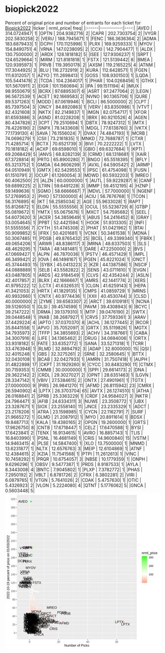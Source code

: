 # biopick2022
Percent of original price and number of entrants for each ticket for [Biopick2022](https://twitter.com/hashtag/Biopick2022)
|ticker |  nrml_price| freq|
|:------|-----------:|----:|
|AVEO   | 314.0724947|    1|
|OPTN   | 204.9382716|    2|
|CAPR   | 202.7303754|    2|
|VYGR   | 202.5830258|    2|
|VERU   | 188.7945671|    1|
|FENC   | 186.3636364|    2|
|ADMA   | 183.6879433|    1|
|DCPH   | 170.1125998|    1|
|PLRX   | 169.9259333|    1|
|MYOV   | 154.8490751|    4|
|VRNA   | 147.0238095|    2|
|CCXI   | 142.7904477|    1|
|ALDX   | 130.7500000|    2|
|ARDX   | 128.1818182|    5|
|ISEE   | 127.9306237|    1|
|SRPT   | 124.6529664|    1|
|MIRM   | 121.8181818|    1|
|FSTX   | 121.5139442|    8|
|BMEA   | 120.9395973|    1|
|PRVB   | 119.3950178|    2|
|AXSM   | 119.2165225|    4|
|ATNM   | 117.3044925|    3|
|BLU    | 116.2732919|    2|
|KURA   | 112.6428571|    1|
|FGEN   | 111.6312057|    1|
|AZYO   | 111.2698413|    1|
|GOSS   | 108.9301503|    1|
|LQDA   | 105.5441478|    2|
|TCDA   | 104.2364017|    1|
|PHAR   | 104.0268456|    1|
|GTHX   | 101.5670911|    2|
|EIGR   | 101.1560694|    3|
|IPA    |  99.1511194|    4|
|IMUX   |  98.9550679|    5|
|BCRX   |  97.6895307|    6|
|ASRT   |  97.2477064|    2|
|LEGN   |  96.5672539|    1|
|ACET   |  92.1669583|    2|
|NVNO   |  90.1365706|    1|
|QURE   |  89.5371263|    1|
|MODD   |  87.0619946|    1|
|BCLI   |  86.5000000|    2|
|CLPT   |  85.7397504|    3|
|ONCY   |  84.8920863|    1|
|VERV   |  83.8350986|    1|
|VTVT   |  82.4321608|    3|
|NKTX   |  82.2149837|    1|
|IMGN   |  82.0754717|    1|
|XFOR   |  81.6593886|    3|
|ASND   |  81.0228208|    1|
|IBRX   |  80.9210526|    4|
|AGEN   |  80.4347826|    2|
|ICPT   |  79.2510694|    1|
|DBTX   |  78.9247312|    1|
|IMTX   |  78.4226190|    2|
|SNPX   |  78.1433608|    1|
|MDGL   |  77.6138760|    3|
|VKTX   |  77.1739130|    4|
|SAVA   |  76.1556024|    7|
|DVAX   |  74.4847193|    1|
|MCRB   |  74.0696279|    1|
|CSII   |  73.2161835|    1|
|MNKD   |  72.7688787|    1|
|CTXR   |  71.4285714|    1|
|BCTX   |  70.6521739|    3|
|BIVI   |  70.2222222|    1|
|LVTX   |  70.1818182|    4|
|ACXP   |  69.6598010|    1|
|GBIO   |  69.6327684|    1|
|KPTI   |  69.2068429|    5|
|ANVS   |  68.8282139|    3|
|CRMD   |  68.1318681|    1|
|XAIR   |  67.3728814|    8|
|PRTG   |  65.8900280|    7|
|BNGO   |  65.5518395|    1|
|BFLY   |  65.3213752|    1|
|GMDA   |  64.9606299|    7|
|AVXL   |  64.5905421|    2|
|ARMP   |  64.0510949|    1|
|GMTX   |  62.5429553|    1|
|IPSC   |  61.4754098|    1|
|FUSN   |  61.1510791|    2|
|OCUP   |  61.1260054|    3|
|MDWD   |  60.5932203|    1|
|MREO   |  60.4062500|   21|
|ALZN   |  60.0000000|    1|
|AUTL   |  59.9229287|    9|
|CANF   |  59.6899225|    2|
|LTRN   |  59.6491228|    3|
|IMMP   |  59.4512195|    4|
|HZNP   |  59.1499636|    1|
|SGMO   |  58.6666667|    7|
|MDVL   |  57.7000000|    1|
|NGENF  |  57.2769953|    2|
|PHIO   |  57.1300000|    4|
|ACIU   |  56.7676768|    1|
|TCON   |  56.3176895|    6|
|IKT    |  56.2585034|    2|
|AGE    |  55.9633028|    1|
|RAPT   |  55.8126872|    1|
|ELDN   |  55.5555556|    3|
|OCUL   |  55.5236729|    8|
|GTBP   |  55.0819672|    1|
|YMTX   |  55.0675676|    1|
|MXCT   |  54.7595682|    1|
|SEEL   |  54.6073620|    3|
|ACER   |  54.3859649|    1|
|ABUS   |  54.2416452|    8|
|GRAY   |  53.0054645|    1|
|PPBT   |  52.4421594|    1|
|HOOK   |  51.9313305|    2|
|INFI   |  51.5555556|    7|
|CYTH   |  51.4745308|    2|
|PHAT   |  51.0421962|    1|
|BTAI   |  50.9099852|    5|
|IFRX   |  50.4201681|    1|
|VCNX   |  50.3461538|    1|
|MDNA   |  50.3067485|   11|
|PDSB   |  49.8765432|   25|
|BCEL   |  49.3399340|    1|
|FBRX   |  49.0654206|    1|
|ARWR   |  48.8386117|    3|
|MRNA   |  48.6337503|    1|
|SLS    |  48.4629295|    1|
|TARA   |  48.1481481|    1|
|DARE   |  47.2250000|    2|
|BVS    |  47.0669427|    1|
|ALPN   |  46.7870036|    1|
|PSTV   |  46.4571429|    1|
|IMPL   |  46.3499421|    2|
|IOVA   |  46.1498167|    1|
|PGEN   |  45.8221024|    1|
|ONCT   |  45.3744493|   15|
|SYBX   |  45.0413223|    2|
|KZR    |  44.1387586|    1|
|NSCIF  |  44.0888889|    1|
|SELB   |  43.5582822|    2|
|SENS   |  43.0711610|    1|
|EVGN   |  43.0487805|    1|
|ARDS   |  42.9184549|    1|
|CLVS   |  42.4354244|    2|
|ASLN   |  42.4017857|    2|
|BLRX   |  42.1666667|    1|
|AMRS   |  42.1441774|    2|
|XERS   |  41.9795222|   12|
|LCTX   |  41.6326531|    1|
|CLGN   |  41.6259143|    1|
|HEPA   |  41.3421053|    2|
|HRTX   |  41.1829135|    1|
|CMPS   |  41.0859729|    1|
|MRNS   |  40.9932660|    1|
|CNTX   |  40.9774436|    1|
|XXII   |  40.4530744|    3|
|CLSD   |  40.0000000|    2|
|ZYME   |  39.6583307|    2|
|ARCT   |  39.6109181|    1|
|NCNA   |  39.5126050|    1|
|GLSI   |  39.4574599|    1|
|PAVM   |  39.4308943|    9|
|BCYC   |  39.2147222|    1|
|DRMA   |  39.1379310|    1|
|MTP    |  39.0476190|    2|
|SWTX   |  39.0448548|    1|
|INAB   |  38.2687927|    1|
|CRVS   |  37.7593361|    3|
|ARAV   |  37.4429224|    4|
|APTO   |  37.0370370|    8|
|ACHL   |  36.1277445|    2|
|RCOR   |  35.8441558|    1|
|APVO   |  35.7052097|    3|
|GRTX   |  35.5119826|    1|
|MGTX   |  34.7935973|    2|
|TFFP   |  34.3855693|    2|
|ACHV   |  34.3187661|    1|
|CABA   |  34.3007916|    6|
|LIFE   |  34.1365462|    2|
|DRUG   |  34.0694006|    1|
|ORTX   |  33.9318182|    5|
|FATE   |  33.6352772|    1|
|SANA   |  33.5271318|    1|
|TCRR   |  33.4763948|    1|
|RLMD   |  32.8894792|    3|
|ADAP   |  32.8000000|   15|
|QSI    |  32.4015248|    1|
|GBS    |  32.3275261|    2|
|SRNE   |  32.2580645|    1|
|BTTX   |  32.0430108|    1|
|BCAB   |  32.0427933|    1|
|AMRN   |  31.7507418|    1|
|AUPH   |  31.4822898|   17|
|CKPT   |  31.1929260|    9|
|CYCC   |  30.8483290|   11|
|CTMX   |  30.7159353|    1|
|CMMB   |  30.0000000|    1|
|SPPI   |  29.6614173|    2|
|DNA    |  29.3622142|    2|
|CRDL   |  29.3027027|    2|
|OPNT   |  28.6351463|    1|
|LGVN   |  28.3347142|    1|
|VBIV   |  27.5384615|    2|
|ONTX   |  27.4901961|    1|
|TGTX   |  27.0000000|    9|
|PIRS   |  26.9841270|   11|
|AFMD   |  26.8115942|   23|
|CMRX   |  26.5940902|    4|
|LPTX   |  26.3703704|   65|
|AVTX   |  26.1274510|    1|
|ATHA   |  26.0168841|    2|
|SPRB   |  25.3363229|    1|
|CRDF   |  24.9584027|    3|
|NKTR   |  24.7964471|    3|
|AFIB   |  24.6334311|    3|
|NUWE   |  23.3508772|    1|
|UBX    |  23.3287671|    1|
|SIOX   |  23.2558140|   11|
|JNCE   |  23.2335329|    1|
|ADCT   |  23.2178206|    1|
|ATRA   |  23.1598985|    1|
|CYCN   |  22.1162791|    7|
|SURF   |  21.9665272|    1|
|GLMD   |  21.2087912|    1|
|MYO    |  20.8911614|    1|
|BDSX   |  19.8487713|    1|
|KALA   |  19.4380165|    2|
|OPGN   |  19.2600000|    1|
|GRTS   |  17.9626750|    8|
|CNTB   |  17.6718447|    1|
|CELZ   |  17.6470588|    1|
|BYSI   |  17.6423841|    2|
|TENX   |  16.9134615|    1|
|AVRO   |  16.8857143|    1|
|TLIS   |  16.8403990|    1|
|PSNL   |  16.4681149|    1|
|CRIS   |  14.9600840|   15|
|VSTM   |  14.9463415|    4|
|PLSE   |  14.5847400|    1|
|XLO    |  13.7500000|    1|
|MNMD   |  13.6231877|    1|
|NLTX   |  12.6576763|    3|
|MEIP   |  12.6104869|    1|
|ATNF   |  12.4384615|    2|
|KZIA   |  11.7541568|    1|
|PTPI   |  11.2612613|    1|
|VINC   |  10.7458292|    1|
|PRQR   |  10.6754057|    3|
|NBSE   |  10.1779359|    1|
|ONPH   |   9.6296296|    1|
|OBSV   |   9.5477387|    1|
|PRDS   |   8.9187533|    1|
|AYLA   |   8.3443008|    4|
|BNTC   |   7.9045802|    1|
|PLXP   |   7.3782772|    1|
|PHAS   |   7.2950192|    2|
|VBLT   |   6.8781726|    2|
|CFRX   |   6.3802281|    2|
|VIRI   |   6.0879765|    1|
|VTGN   |   5.7641026|    2|
|CDAK   |   5.4757630|    1|
|OTIC   |   5.4326923|    2|
|VLON   |   5.2224080|    4|
|QTNT   |   5.1776062|    5|
|GNCA   |   0.5603448|    5|
![retvspicks](biopicks.png?raw=true)
